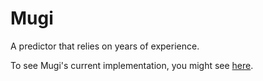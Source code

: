 # Mugi

A predictor that relies on years of experience.

To see Mugi's current implementation, you might see [here](https://github.com/neverbeenthisweeb/pelary/tree/main/pelary/service/mugi).
